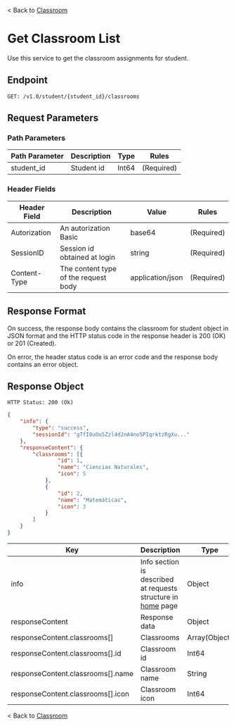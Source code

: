< Back to [Classroom](./classroom.md)

# **Get Classroom List**


Use this service to get the classroom assignments for student.

## **Endpoint** 

    GET: /v1.0/student/{student_id}/classrooms

## **Request Parameters**

### Path Parameters

| Path Parameter | Description | Type | Rules |
|-----|-------------|------|-------|
| student_id | Student id | Int64 | (Required) |

### Header Fields

| Header Field | Description | Value | Rules |
|-----|-------------|------|-------|
| Autorization | An autorization Basic | base64 | (Required) |
| SessionID | Session id obtained at login | string | (Required) |
| Content-Type | The content type of the request body | application/json | (Required) |


## **Response Format**

On success, the response body contains the classroom for student object in JSON format and the HTTP status code in the response header is 200 (OK) or 201 (Created). 

On error, the header status code is an error code and the response body contains an error object.

## **Response Object**

    HTTP Status: 200 (Ok)

``` json
{
    "info": {
        "type": "success",
        "sessionId": "gTfI0uOuSZzl4d2nA4no5PIqrktzRgXu..."
    },
    "responseContent": {
        "classrooms": [{
                "id": 1,
                "name": "Ciencias Naturales",
                "icon": 5
            },
            {
                "id": 2,
                "name": "Matemáticas",
                "icon": 3
            }
        ]
    }
}
```

| Key | Description | Type | Rules |
|-----|-------------|------|-------|
| info | Info section is described at requests structure in  [home](../home.md#Response-Structure) page  | Object | (Required) |
| responseContent | Response data | Object | (Required) |
| responseContent.classrooms[] | Classrooms  | Array(Object) | (Required) |
| responseContent.classrooms[].id | Classroom id | Int64 | (Required) |
| responseContent.classrooms[].name | Classroom name | String | (Required) |
| responseContent.classrooms[].icon | Classroom icon | Int64 | (Required) |

< Back to [Classroom](./classroom.md)
